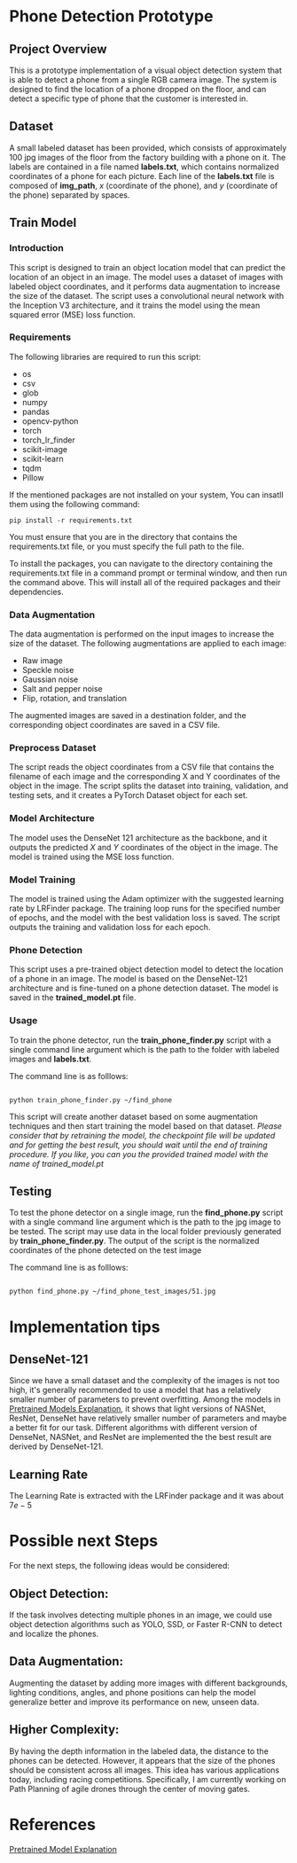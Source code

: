 # Phone Detection Prototype

## Project Overview

This is a prototype implementation of a visual object detection system that is able to detect a phone from a single RGB camera image. The system is designed to find the location of a phone dropped on the floor, and can detect a specific type of phone that the customer is interested in.

## Dataset

A small labeled dataset has been provided, which consists of approximately 100 jpg images of the floor from the factory building with a phone on it. The labels are contained in a file named **labels.txt**, which contains normalized coordinates of a phone for each picture. Each line of the **labels.txt** file is composed of **img_path**, $x$ (coordinate of the phone), and $y$ (coordinate of the phone) separated by spaces.

## Train Model

### Introduction

This script is designed to train an object location model that can predict the location of an object in an image. The model uses a dataset of images with labeled object coordinates, and it performs data augmentation to increase the size of the dataset. The script uses a convolutional neural network with the Inception V3 architecture, and it trains the model using the mean squared error (MSE) loss function.

### Requirements

The following libraries are required to run this script:

- os
- csv
- glob
- numpy
- pandas
- opencv-python
- torch
- torch_lr_finder
- scikit-image
- scikit-learn
- tqdm
- Pillow

If the mentioned packages are not installed on your system, You can insatll them using the following command:

```
pip install -r requirements.txt
```

You must ensure that you are in the directory that contains the requirements.txt file, or you must specify the full path to the file.

To install the packages, you can navigate to the directory containing the requirements.txt file in a command prompt or terminal window, and then run the command above. This will install all of the required packages and their dependencies.

### Data Augmentation

The data augmentation is performed on the input images to increase the size of the dataset. The following augmentations are applied to each image:

- Raw image
- Speckle noise
- Gaussian noise
- Salt and pepper noise
- Flip, rotation, and translation

The augmented images are saved in a destination folder, and the corresponding object coordinates are saved in a CSV file.

### Preprocess Dataset

The script reads the object coordinates from a CSV file that contains the filename of each image and the corresponding X and Y coordinates of the object in the image. The script splits the dataset into training, validation, and testing sets, and it creates a PyTorch Dataset object for each set.

### Model Architecture

The model uses the DenseNet 121 architecture as the backbone, and it outputs the predicted $X$ and $Y$ coordinates of the object in the image. The model is trained using the MSE loss function.


### Model Training

The model is trained using the Adam optimizer with the suggested learning rate by LRFinder package. The training loop runs for the specified number of epochs, and the model with the best validation loss is saved. The script outputs the training and validation loss for each epoch.

### Phone Detection

This script uses a pre-trained object detection model to detect the location of a phone in an image. The model is based on the DenseNet-121 architecture and is fine-tuned on a phone detection dataset. The model is saved in the **trained_model.pt** file.


### Usage

To train the phone detector, run the **train_phone_finder.py** script with a single command line argument which is the path to the folder with labeled images and **labels.txt**.

The command line is as folllows:

```

python train_phone_finder.py ~/find_phone

```

This script will create another dataset based on some augmentation techniques and then start training the model based on that dataset.
*Please consider that by retraining the model, the checkpoint file will be updated and for getting the best result, you should wait until the end of training procedure. If you like, you can you the provided trained model with the name of trained_model.pt*

## Testing

To test the phone detector on a single image, run the **find_phone.py** script with a single command line argument which is the path to the jpg image to be tested. The script may use data in the local folder previously generated by **train_phone_finder.py**. The output of the script is the normalized coordinates of the phone detected on the test image

The command line is as folllows:

```

python find_phone.py ~/find_phone_test_images/51.jpg

```

# Implementation tips

## DenseNet-121

Since we have a small dataset and the complexity of the images is not too high, it's generally recommended to use a model that has a relatively smaller number of parameters to prevent overfitting. Among the models in [Pretrained Models Explanation][1], it shows that light versions of NASNet, ResNet, DenseNet have relatively smaller number of parameters and maybe a better fit for our task.
Different algorithms with different version of DenseNet, NASNet, and ResNet are implemented the the best result are derived by DenseNet-121.

## Learning Rate
The Learning Rate is extracted with the LRFinder package and it was about $7e-5$


[1]: https://data-science-blog.com/blog/2022/04/11/how-to-choose-the-best-pre-trained-model-for-your-convolutional-neural-network/

# Possible next Steps
For the next steps, the following ideas would be considered:

## Object Detection:
If the task involves detecting multiple phones in an image, we could use object detection algorithms such as YOLO, SSD, or Faster R-CNN to detect and localize the phones.

## Data Augmentation:
Augmenting the dataset by adding more images with different backgrounds, lighting conditions, angles, and phone positions can help the model generalize better and improve its performance on new, unseen data.

## Higher Complexity:
By having the depth information in the labeled data, the distance to the phones can be detected. However, it appears that the size of the phones should be consistent across all images. This idea has various applications today, including racing competitions. Specifically, I am currently working on Path Planning of agile drones through the center of moving gates.

# References

[Pretrained Model Explanation](https://data-science-blog.com/blog/2022/04/11/how-to-choose-the-best-pre-trained-model-for-your-convolutional-neural-network/)

